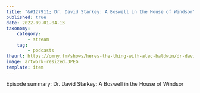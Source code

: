 ```yaml
---
title: "&#127911; Dr. David Starkey: A Boswell in the House of Windsor"
published: true
date: 2022-09-01-04-13
taxonomy:
    category:
        - stream
    tag:
        - podcasts
theurl: https://omny.fm/shows/heres-the-thing-with-alec-baldwin/dr-david-starkey-a-boswell-in-the-house-of-windsor
image: artwork-resized.JPEG
template: item
---
```


Episode summary: Dr. David Starkey: A Boswell in the House of Windsor
